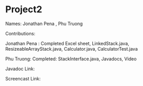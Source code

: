 # Project2

Names: Jonathan Pena , Phu Truong

Contributions:

Jonathan Pena : Completed Excel sheet, LinkedStack.java, ResizeableArrayStack.java, Calculator.java, CalculatorTest.java

Phu Truong: Completed:  StackInterface.java, Javadocs, Video

Javadoc Link:

Screencast Link:
